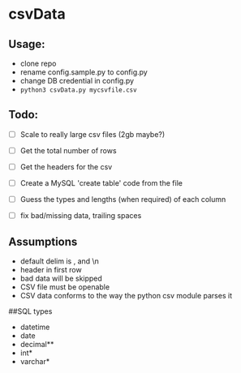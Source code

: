 # csvData


## Usage:
- clone repo
- rename config.sample.py to config.py
- change DB credential in config.py
- ```python3 csvData.py mycsvfile.csv```


## Todo:

- [ ] Scale to really large csv files (2gb maybe?)
- [ ] Get the total number of rows
- [ ] Get the headers for the csv
- [ ] Create a MySQL 'create table' code from the file 
- [ ] Guess the types and lengths (when required) of each column
- [ ] fix bad/missing data, trailing spaces


## Assumptions
* default delim is , and \n
* header in first row
* bad data will be skipped
* CSV file must be openable
* CSV data conforms to the way the python csv module parses it

##SQL types
* datetime
* date
* decimal**
* int*
* varchar*


